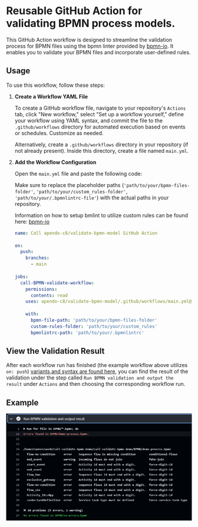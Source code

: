 # Reusable GitHub Action for validating BPMN process models.

This GitHub Action workflow is designed to streamline the validation process for BPMN files using the bpmn linter provided by [bpmn-io](https://github.com/bpmn-io). It enables you to validate your BPMN files and incorporate user-defined rules.

## Usage

To use this workflow, follow these steps:

1. **Create a Workflow YAML File**

   To create a GitHub workflow file, navigate to your repository's `Actions` tab, click "New workflow," select "Set up a workflow yourself," define your workflow using YAML syntax, and commit the file to the `.github/workflows` directory for automated execution based on events or schedules. Customize as needed.

   Alternatively, create a `.github/workflows` directory in your repository (if not already present). Inside this directory, create a file named `main.yml`.

2. **Add the Workflow Configuration**

   Open the `main.yml` file and paste the following code:

   Make sure to replace the placeholder paths (`'path/to/your/bpmn-files-folder'`, `'path/to/your/custom_rules-folder'`, `'path/to/your/.bpmnlintrc-file'`) with the actual paths in your repository.

   Information on how to setup bmlint to utilize custom rules can be found here: [bpmn-io](https://github.com/bpmn-io/bpmnlint)

   ```yaml
   name: Call apendo-c8/validate-bpmn-model GitHub Action

   on:
     push:
       branches:
         - main

   jobs:
     call-BPMN-validate-workflow:
       permissions:
         contents: read
       uses: apendo-c8/validate-bpmn-model/.github/workflows/main.yml@main

       with:
         bpmn-file-path: 'path/to/your/bpmn-files-folder'
         custom-rules-folder: 'path/to/your/custom_rules'
         bpmnlintrc-path: 'path/to/your/.bpmnlintrc'
   ```

## View the Validation Result

After each workflow run has finished (the example workflow above utilizes `on: push`) [variants and syntax are found here](https://docs.github.com/en/actions/using-workflows/workflow-syntax-for-github-actions), you can find the result of the validation under the step called `Run BPMN validation and output the result` under `Actions` and then choosing the corresponding workflow run.

## Example

![Image](images/validation-result.png)
